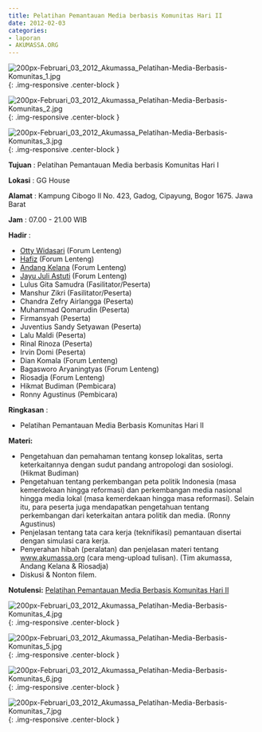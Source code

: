 ```yaml
---
title: Pelatihan Pemantauan Media berbasis Komunitas Hari II
date: 2012-02-03
categories:
- laporan
- AKUMASSA.ORG
---
```


![200px-Februari_03_2012_Akumassa_Pelatihan-Media-Berbasis-Komunitas_1.jpg](/uploads/200px-Februari_03_2012_Akumassa_Pelatihan-Media-Berbasis-Komunitas_1.jpg){: .img-responsive .center-block }

![200px-Februari_03_2012_Akumassa_Pelatihan-Media-Berbasis-Komunitas_2.jpg](/uploads/200px-Februari_03_2012_Akumassa_Pelatihan-Media-Berbasis-Komunitas_2.jpg){: .img-responsive .center-block }

![200px-Februari_03_2012_Akumassa_Pelatihan-Media-Berbasis-Komunitas_3.jpg](/uploads/200px-Februari_03_2012_Akumassa_Pelatihan-Media-Berbasis-Komunitas_3.jpg){: .img-responsive .center-block }

**Tujuan** : Pelatihan Pemantauan Media berbasis Komunitas Hari I

**Lokasi** : 	GG House

**Alamat** : Kampung Cibogo II No. 423, Gadog, Cipayung, Bogor 1675. Jawa Barat

**Jam** : 07.00 - 21.00 WIB

**Hadir** : 
* [Otty Widasari](http://wiki.ciptamedia.org/wiki/Otty_Widasari) (Forum Lenteng)
* [Hafiz](http://wiki.ciptamedia.org/wiki/Hafiz) (Forum Lenteng)
* [Andang Kelana](http://wiki.ciptamedia.org/wiki/Andang_Kelana) (Forum Lenteng)
* [Jayu Juli Astuti](http://wiki.ciptamedia.org/wiki/Jayu_Juli_Astuti) (Forum Lenteng)
* Lulus Gita Samudra (Fasilitator/Peserta)
* Manshur Zikri (Fasilitator/Peserta)
* Chandra Zefry Airlangga (Peserta)
* Muhammad Qomarudin (Peserta)
* Firmansyah (Peserta)
* Juventius Sandy Setyawan (Peserta)
* Lalu Maldi (Peserta)
* Rinal Rinoza (Peserta)
* Irvin Domi (Peserta)
* Dian Komala (Forum Lenteng)
* Bagasworo Aryaningtyas (Forum Lenteng)
* Riosadja (Forum Lenteng)
* Hikmat Budiman (Pembicara)
* Ronny Agustinus (Pembicara)

**Ringkasan** : 
* Pelatihan Pemantauan Media Berbasis Komunitas Hari II

**Materi:**
* Pengetahuan dan pemahaman tentang konsep lokalitas, serta keterkaitannya dengan sudut pandang antropologi dan sosiologi. (Hikmat Budiman)
* Pengetahuan tentang perkembangan peta politik Indonesia (masa kemerdekaan hingga reformasi) dan perkembangan media nasional hingga media lokal (masa kemerdekaan hingga masa reformasi). Selain itu, para peserta juga mendapatkan pengetahuan tentang perkembangan dari keterkaitan antara politik dan media. (Ronny Agustinus)
* Penjelasan tentang tata cara kerja (teknifikasi) pemantauan disertai dengan simulasi cara kerja.
* Penyerahan hibah (peralatan) dan penjelasan materi tentang www.akumassa.org (cara meng-upload tulisan). (Tim akumassa, Andang Kelana & Riosadja)
* Diskusi & Nonton filem.

**Notulensi:**
[Pelatihan Pemantauan Media Berbasis Komunitas Hari II](http://akumassa.org/informasi/pelatihan-pemantauan-media-hari-kedua/)

![200px-Februari_03_2012_Akumassa_Pelatihan-Media-Berbasis-Komunitas_4.jpg](/uploads/200px-Februari_03_2012_Akumassa_Pelatihan-Media-Berbasis-Komunitas_4.jpg){: .img-responsive .center-block }

![200px-Februari_03_2012_Akumassa_Pelatihan-Media-Berbasis-Komunitas_5.jpg](/uploads/200px-Februari_03_2012_Akumassa_Pelatihan-Media-Berbasis-Komunitas_5.jpg){: .img-responsive .center-block }

![200px-Februari_03_2012_Akumassa_Pelatihan-Media-Berbasis-Komunitas_6.jpg](/uploads/200px-Februari_03_2012_Akumassa_Pelatihan-Media-Berbasis-Komunitas_6.jpg){: .img-responsive .center-block }

![200px-Februari_03_2012_Akumassa_Pelatihan-Media-Berbasis-Komunitas_7.jpg](/uploads/200px-Februari_03_2012_Akumassa_Pelatihan-Media-Berbasis-Komunitas_7.jpg){: .img-responsive .center-block }
